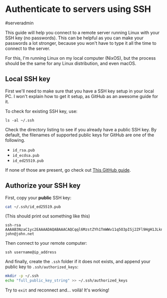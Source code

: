 # Authenticate to servers using SSH
#serveradmin 

This guide will help you connect to a remote server running Linux with your SSH key (no passwords). This can be helpful as you can make your passwords a lot stronger, because you won't have to type it all the time to connect to the server.

For this, I'm running Linux on my local computer (NixOS), but the process should be the same for any Linux distribution, and even macOS.

## Local SSH key
First we'll need to make sure that you have a SSH key setup in your local PC. I won't explain how to get it setup, as GitHub as an awesome guide for it.

To check for existing SSH key, use:
```shell
ls -al ~/.ssh
```

Check the directory listing to see if you already have a public SSH key. By default, the filenames of supported public keys for GitHub are one of the following.
- `id_rsa.pub`
- `id_ecdsa.pub`
- `id_ed25519.pub`

If none of those are present, go check out [This GitHub guide](https://docs.github.com/en/authentication/connecting-to-github-with-ssh/generating-a-new-ssh-key-and-adding-it-to-the-ssh-agent).

## Authorize your SSH key
First, copy your **public** SSH key:
```bash
cat ~/.ssh/id_ed25519.pub
```
(This should print out something like this)
```
ssh-rsa AAAAB3NzaC1yc2EAAAADAQABAAACAQCqql6MzstZYh1TmWWv11q5O3pISj2ZFl9HgH1JLknLLx44+tXfJ7mIrKNxOOwxIxvcBF8PXSYvobFYEZjGIVCEAjrUzLiIxbyCoxVy john@john.net
```

Then connect to your remote computer:
```
ssh username@ip_address
```

And finally, create the `.ssh` folder if it does not exists, and append your public key to `.ssh/authorized_keys`:
```bash
mkdir -p ~/.ssh
echo "full_public_key_string" >> ~/.ssh/authorized_keys
```

Try to `exit` and reconnect and... voilà! It's working!
